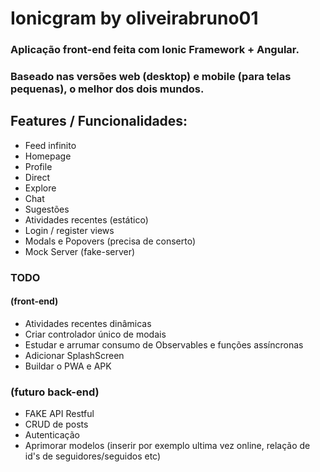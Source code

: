 
# Ionicgram by oliveirabruno01

### Aplicação front-end feita com Ionic Framework + Angular.
### Baseado nas versões web (desktop) e mobile (para  telas pequenas), o melhor dos dois mundos.

## Features / Funcionalidades:
- Feed infinito
- Homepage
- Profile
- Direct
- Explore
- Chat
- Sugestões
- Atividades recentes (estático)
- Login / register views
- Modals e Popovers (precisa de conserto)
- Mock Server (fake-server)


### TODO
#### (front-end)
- Atividades recentes dinâmicas
- Criar controlador único de modais
- Estudar e arrumar consumo de Observables e funções assíncronas
- Adicionar SplashScreen
- Buildar o PWA e APK

### (futuro back-end)
- FAKE API Restful
- CRUD de posts
- Autenticação
- Aprimorar modelos (inserir por exemplo ultima vez online, relação de id's de seguidores/seguidos etc)
